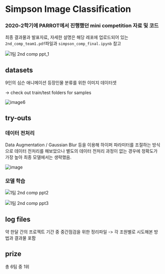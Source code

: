 # Simpson Image Classification
### 2020-2학기에 PARROT에서 진행했던 mini competition 자료 및 코드
최종 결과물과 발표자료, 자세한 설명은 해당 레포에 업로드되어 있는 ```2nd_comp_team1.pdf```파일과 ```simpson_comp_final.ipynb``` 참고

![1팀 2nd comp ppt_1](https://user-images.githubusercontent.com/80621384/141467205-f3ccd631-ad56-4aca-b1ed-25894dd5e912.png)


## datasets
9인의 심슨 애니메이션 등장인물 분류를 위한 이미지 데이터셋

-> check out train/test folders for samples

![image6](https://user-images.githubusercontent.com/80621384/141467807-a2d981c8-4468-4b5c-b490-ec9dfccf55ec.png)


## try-outs

### 데이터 전처리
Data Augmentation / Gaussian Blur 등을 이용해 하이퍼 파라미터를 조절하는 방식으로 데이터 전처리를 해보았으나 별도의 데이터 전처리 과정이 없는 경우에 정확도가 가장 높아 최종 모델에서는 생략했음.

![image](https://user-images.githubusercontent.com/80621384/141468533-f9a5609d-04bc-4611-9454-2aae8c7ffc81.png)


### 모델 학습

![1팀 2nd comp ppt2](https://user-images.githubusercontent.com/80621384/141468393-073897a9-9ea8-4eb6-8abb-4152e49b98f2.png)

![1팀 2nd comp ppt3](https://user-images.githubusercontent.com/80621384/141468404-99b65042-4f3b-4b98-9a28-b1a7aab597c4.png)


## log files

약 한달 간의 프로젝트 기간 중 중간점검을 위한 정리파일 -> 각 조원별로 시도해본 방법과 결과물 포함


## prize

총 6팀 중 1위
